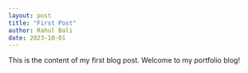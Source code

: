 ```yaml
---
layout: post
title: "First Post"
author: Rahul Bali
date: 2023-10-01
---
```


This is the content of my first blog post. Welcome to my portfolio blog!
